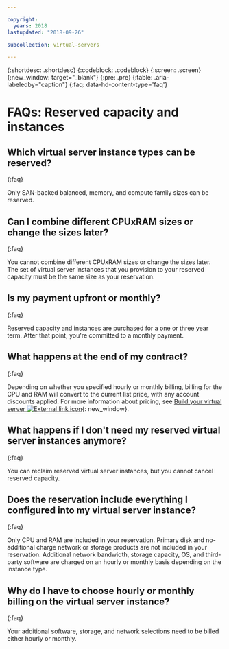 ```yaml
---

copyright:
  years: 2018
lastupdated: "2018-09-26"

subcollection: virtual-servers

---
```


{:shortdesc: .shortdesc}
{:codeblock: .codeblock}
{:screen: .screen}
{:new_window: target="_blank"}
{:pre: .pre}
{:table: .aria-labeledby="caption"}
{:faq: data-hd-content-type='faq'}

# FAQs: Reserved capacity and instances

## Which virtual server instance types can be reserved?
{:faq}

Only SAN-backed balanced, memory, and compute family sizes can be reserved.

## Can I combine different CPUxRAM sizes or change the sizes later?
{:faq}

You cannot combine different CPUxRAM sizes or change the sizes later. The set of virtual server instances that you provision to your reserved capacity must be the same size as your reservation.

## Is my payment upfront or monthly?
{:faq}

Reserved capacity and instances are purchased for a one or three year term. After that point, you're committed to a monthly payment.

## What happens at the end of my contract?
{:faq}

Depending on whether you specified hourly or monthly billing, billing for the CPU and RAM will convert to the current list price, with any account discounts applied. For more information about pricing, see [Build your virtual server ![External link icon](../icons/launch-glyph.svg "External link icon")](https://www.ibm.com/cloud-computing/bluemix/virtual-servers){: new_window}.

## What happens if I don't need my reserved virtual server instances anymore?
{:faq}

You can reclaim reserved virtual server instances, but you cannot cancel reserved capacity.

## Does the reservation include everything I configured into my virtual server instance?
{:faq}

Only CPU and RAM are included in your reservation. Primary disk and no-additional charge network or storage products are not included in your reservation. Additional network bandwidth, storage capacity, OS, and third-party software are charged on an hourly or monthly basis depending on the instance type.

## Why do I have to choose hourly or monthly billing on the virtual server instance?
{:faq}

Your additional software, storage, and network selections need to be billed either hourly or monthly.
